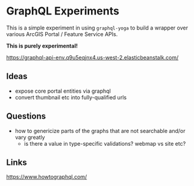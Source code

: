 # GraphQL Experiments
This is a simple experiment in using `graphql-yoga` to build a wrapper over various ArcGIS Portal / Feature Service APIs.

**This is purely experimental!**

https://graphql-api-env.q9u5eqjnx4.us-west-2.elasticbeanstalk.com/

## Ideas

- expose core portal entities via graphql
- convert thumbnail etc into fully-qualified urls


## Questions
- how to genericize parts of the graphs that are not searchable and/or vary greatly
  - is there a value in type-specific validations? webmap vs site etc?


## Links
https://www.howtographql.com/